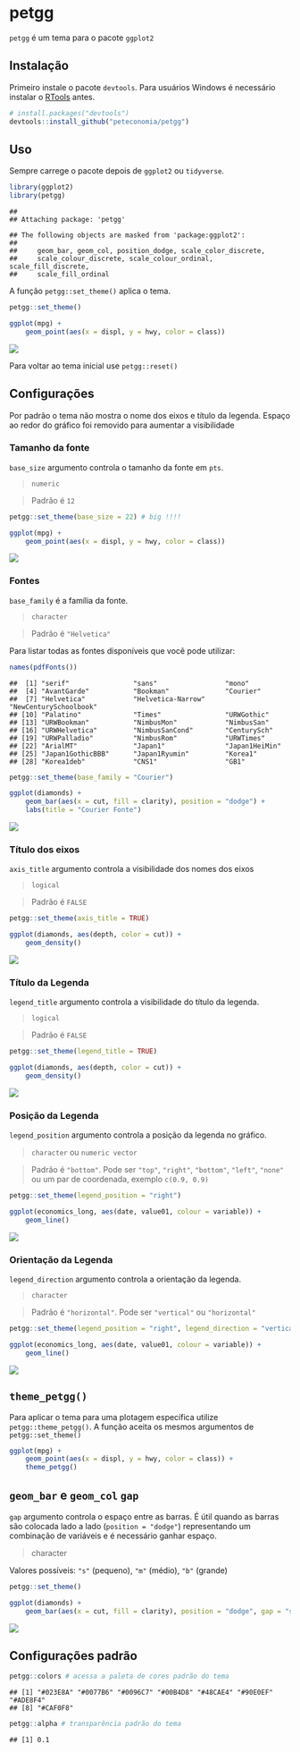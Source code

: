 petgg
================

`petgg` é um tema para o pacote `ggplot2`

## Instalação

Primeiro instale o pacote `devtools`. Para usuários Windows é necessário
instalar o [RTools](https://cran.r-project.org/bin/windows/Rtools/)
antes.

``` r
# install.packages("devtools")
devtools::install_github("peteconomia/petgg")
```

## Uso

Sempre carrege o pacote depois de `ggplot2` ou `tidyverse`.

``` r
library(ggplot2)
library(petgg)
```

    ## 
    ## Attaching package: 'petgg'

    ## The following objects are masked from 'package:ggplot2':
    ## 
    ##     geom_bar, geom_col, position_dodge, scale_color_discrete,
    ##     scale_colour_discrete, scale_colour_ordinal, scale_fill_discrete,
    ##     scale_fill_ordinal

A função `petgg::set_theme()` aplica o tema.

``` r
petgg::set_theme()

ggplot(mpg) + 
    geom_point(aes(x = displ, y = hwy, color = class))
```

![](README_files/figure-gfm/unnamed-chunk-3-1.png)<!-- -->

Para voltar ao tema inicial use `petgg::reset()`

## Configurações

Por padrão o tema não mostra o nome dos eixos e título da legenda.
Espaço ao redor do gráfico foi removido para aumentar a visibilidade

### Tamanho da fonte

`base_size` argumento controla o tamanho da fonte em `pts`.

> `numeric`

> Padrão é `12`

``` r
petgg::set_theme(base_size = 22) # big !!!!

ggplot(mpg) + 
    geom_point(aes(x = displ, y = hwy, color = class))
```

![](README_files/figure-gfm/unnamed-chunk-4-1.png)<!-- -->

### Fontes

`base_family` é a família da fonte.

> `character`

> Padrão é `"Helvetica"`

Para listar todas as fontes disponíveis que você pode utilizar:

``` r
names(pdfFonts())
```

    ##  [1] "serif"                "sans"                 "mono"                
    ##  [4] "AvantGarde"           "Bookman"              "Courier"             
    ##  [7] "Helvetica"            "Helvetica-Narrow"     "NewCenturySchoolbook"
    ## [10] "Palatino"             "Times"                "URWGothic"           
    ## [13] "URWBookman"           "NimbusMon"            "NimbusSan"           
    ## [16] "URWHelvetica"         "NimbusSanCond"        "CenturySch"          
    ## [19] "URWPalladio"          "NimbusRom"            "URWTimes"            
    ## [22] "ArialMT"              "Japan1"               "Japan1HeiMin"        
    ## [25] "Japan1GothicBBB"      "Japan1Ryumin"         "Korea1"              
    ## [28] "Korea1deb"            "CNS1"                 "GB1"

``` r
petgg::set_theme(base_family = "Courier")

ggplot(diamonds) + 
    geom_bar(aes(x = cut, fill = clarity), position = "dodge") +
    labs(title = "Courier Fonte")
```

![](README_files/figure-gfm/unnamed-chunk-6-1.png)<!-- -->

### Título dos eixos

`axis_title` argumento controla a visibilidade dos nomes dos eixos

> `logical`

> Padrão é `FALSE`

``` r
petgg::set_theme(axis_title = TRUE)

ggplot(diamonds, aes(depth, color = cut)) +
    geom_density()
```

![](README_files/figure-gfm/unnamed-chunk-7-1.png)<!-- -->

### Título da Legenda

`legend_title` argumento controla a visibilidade do título da legenda.

> `logical`

> Padrão é `FALSE`

``` r
petgg::set_theme(legend_title = TRUE)

ggplot(diamonds, aes(depth, color = cut)) +
    geom_density()
```

![](README_files/figure-gfm/unnamed-chunk-8-1.png)<!-- -->

### Posição da Legenda

`legend_position` argumento controla a posição da legenda no gráfico.

> `character` ou `numeric vector`

> Padrão é `"bottom"`. Pode ser `"top"`, `"right"`, `"bottom"`,
> `"left"`, `"none"` ou um par de coordenada, exemplo `c(0.9, 0.9)`

``` r
petgg::set_theme(legend_position = "right")

ggplot(economics_long, aes(date, value01, colour = variable)) + 
    geom_line()
```

![](README_files/figure-gfm/unnamed-chunk-9-1.png)<!-- -->

### Orientação da Legenda

`legend_direction` argumento controla a orientação da legenda.

> `character`

> Padrão é `"horizontal"`. Pode ser `"vertical"` ou `"horizontal"`

``` r
petgg::set_theme(legend_position = "right", legend_direction = "vertical")

ggplot(economics_long, aes(date, value01, colour = variable)) + 
    geom_line()
```

![](README_files/figure-gfm/unnamed-chunk-10-1.png)<!-- -->

## `theme_petgg()`

Para aplicar o tema para uma plotagem específica utilize
`petgg::theme_petgg()`. A função aceita os mesmos argumentos de
`petgg::set_theme()`

``` r
ggplot(mpg) + 
    geom_point(aes(x = displ, y = hwy, color = class)) +
    theme_petgg()
```

## `geom_bar` e `geom_col` `gap`

`gap` argumento controla o espaço entre as barras. É útil quando as
barras são colocada lado a lado (`position = "dodge"`) representando um
combinação de variáveis e é necessário ganhar espaço.

> character

Valores possíveis: `"s"` (pequeno), `"m"` (médio), `"b"` (grande)

``` r
petgg::set_theme()

ggplot(diamonds) + 
    geom_bar(aes(x = cut, fill = clarity), position = "dodge", gap = "s")
```

![](README_files/figure-gfm/unnamed-chunk-12-1.png)<!-- -->

## Configurações padrão

``` r
petgg::colors # acessa a paleta de cores padrão do tema
```

    ## [1] "#023E8A" "#0077B6" "#0096C7" "#00B4D8" "#48CAE4" "#90E0EF" "#ADE8F4"
    ## [8] "#CAF0F8"

``` r
petgg::alpha # transparência padrão do tema
```

    ## [1] 0.1
